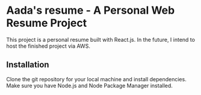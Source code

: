 
# Aada's resume - A Personal Web Resume Project

This project is a personal resume built with React.js. In the future, I intend to host the finished project via AWS. 

## Installation

Clone the git repository for your local machine and install dependencies. Make sure you have Node.js and Node Package Manager installed. 


